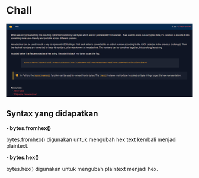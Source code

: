 <h1>Chall</h1>
<img src="img/hex.png">

<h2><strong>Syntax yang didapatkan</strong></h2>

<p><strong>- bytes.fromhex()</strong></p>
<p>bytes.fromhex() digunakan untuk mengubah hex text kembali menjadi plaintext.</p>

<p><strong>- bytes.hex()</strong></p>
<p>bytes.hex() digunakan untuk mengubah plaintext menjadi hex.</p>
